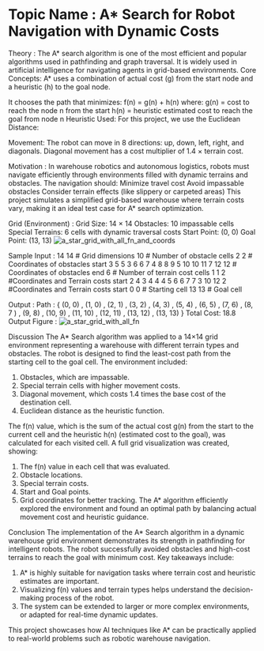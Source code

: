 # Topic Name : A* Search for Robot Navigation with Dynamic Costs
Theory : 
The A* search algorithm is one of the most efficient and popular algorithms used in pathfinding and graph traversal. It is widely used in artificial intelligence for navigating agents in grid-based environments.
Core Concepts:
A* uses a combination of actual cost (g) from the start node and a heuristic (h) to the goal node.


It chooses the path that minimizes:
                                                      f(n) = g(n) + h(n)
 where:
g(n) = cost to reach the node n from the start
h(n) = heuristic estimated cost to reach the goal from node n
Heuristic Used:
For this project, we use the Euclidean Distance:

Movement:
The robot can move in 8 directions: up, down, left, right, and diagonals.
Diagonal movement has a cost multiplier of 1.4 × terrain cost.

Motivation :
In warehouse robotics and autonomous logistics, robots must navigate efficiently through environments filled with dynamic terrains and obstacles. The navigation should:
Minimize travel cost
Avoid impassable obstacles
Consider terrain effects (like slippery or carpeted areas)
This project simulates a simplified grid-based warehouse where terrain costs vary, making it an ideal test case for A* search optimization.

Grid (Environment) :
Grid Size: 14 × 14
Obstacles: 10 impassable cells
Special Terrains: 6 cells with dynamic traversal costs
Start Point: (0, 0)
Goal Point: (13, 13)
![a_star_grid_with_all_fn_and_coords](https://github.com/user-attachments/assets/51b947d7-f361-4e5b-80fc-38602ecc6005)

Sample Input : 
14 14     # Grid dimensions
10           # Number of obstacle cells
2 2          # Coordinates of obstacles start
3 5
5 3
6 6
7 4
8 8
9 5
10 10
11 7
12 12    # Coordinates of obstacles end
6            # Number of terrain cost cells
1 1 2      #Coordinates and Terrain costs start
2 4 3
4 4 4
5 6 6
7 7 3
10 12 2  #Coordinates and Terrain costs start
0 0          # Starting cell
13 13      # Goal cell

Output : 
Path :  { (0, 0) , (1, 0) , (2, 1) , (3, 2) , (4, 3) , (5, 4) , (6, 5) , (7, 6) , (8, 7 ) , (9, 8) , (10, 9) , (11, 10) , (12, 11) , (13, 12) , (13, 13) }
Total Cost:  18.8
Output Figure :
![a_star_grid_with_all_fn](https://github.com/user-attachments/assets/f2225d34-19b0-4db1-a376-06e820c73857)

Discussion
The A* Search algorithm was applied to a 14×14 grid environment representing a warehouse with different terrain types and obstacles. The robot is designed to find the least-cost path from the starting cell to the goal cell. The environment included:
1. Obstacles, which are impassable.
2. Special terrain cells with higher movement costs.
3. Diagonal movement, which costs 1.4 times the base cost of the destination cell.
4. Euclidean distance as the heuristic function.
   
The f(n) value, which is the sum of the actual cost g(n) from the start to the current cell and the heuristic h(n) (estimated cost to the goal), was calculated for each visited cell. A full grid visualization was created, showing:
1. The f(n) value in each cell that was evaluated.
2. Obstacle locations.
3. Special terrain costs.
4. Start and Goal points.
5. Grid coordinates for better tracking.
The A* algorithm efficiently explored the environment and found an optimal path by balancing actual movement cost and heuristic guidance.

Conclusion
The implementation of the A* Search algorithm in a dynamic warehouse grid environment demonstrates its strength in pathfinding for intelligent robots. The robot successfully avoided obstacles and high-cost terrains to reach the goal with minimum cost. Key takeaways include:
1. A* is highly suitable for navigation tasks where terrain cost and heuristic estimates are important.
2. Visualizing f(n) values and terrain types helps understand the decision-making process of the robot.
3. The system can be extended to larger or more complex environments, or adapted for real-time dynamic updates.
   
This project showcases how AI techniques like A* can be practically applied to real-world problems such as robotic warehouse navigation.

